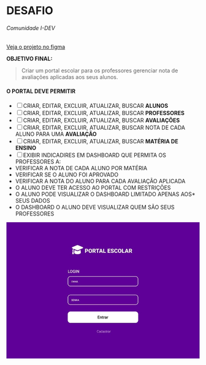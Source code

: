 # DESAFIO

###### Comunidade I-DEV

[Veja o projeto no figma](https://www.figma.com/proto/oFqXE6zW97xGmvYtDB37I2/portal-escolar?node-id=4%3A156&scaling=scale-down "Veja o projeto no figma")

**OBJETIVO FINAL:**

> Criar um portal escolar para os professores gerenciar nota de avaliações aplicadas aos seus alunos.

#### O PORTAL DEVE PERMITIR

- ☐ CRIAR, EDITAR, EXCLUIR, ATUALIZAR, BUSCAR **ALUNOS**
- ☐ CRIAR, EDITAR, EXCLUIR, ATUALIZAR, BUSCAR **PROFESSORES**
- ☐ CRIAR, EDITAR, EXCLUIR, ATUALIZAR, BUSCAR **AVALIAÇÕES**
- ☐ CRIAR, EDITAR, EXCLUIR, ATUALIZAR, BUSCAR NOTA DE CADA ALUNO PARA UMA **AVALIAÇÃO**
- ☐ CRIAR, EDITAR, EXCLUIR, ATUALIZAR, BUSCAR **MATÉRIA DE ENSINO**
- ☐ EXIBIR INDICADIRES EM DASHBOARD QUE PERMITA OS PROFESSORES A:
- VERIFICAR A NOTA DE CADA ALUNO POR MATÉRIA
- VERIFICAR SE O ALUNO FOI APROVADO
- VERIFICAR A NOTA DO ALUNO PARA CADA AVALIAÇÃO APLICADA
- O ALUNO DEVE TER ACESSO AO PORTAL COM RESTRIÇÕES
- O ALUNO PODE VISUALIZAR O DASHBOARD LIMITADO APENAS AOS* SEUS DADOS
- O DASHBOARD O ALUNO DEVE VISUALIZAR QUEM SÃO SEUS PROFESSORES

[![LOGIN](./images/LOGIN.jpg "LOGIN")](./images/LOGIN.jpg "LOGIN")
